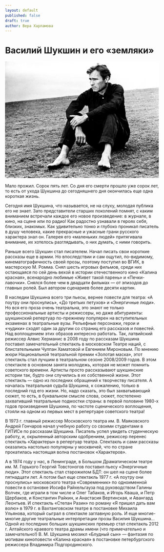```yaml
---
layout: default
published: false
draft: true
author: Вера Харламова
---
```


# Василий Шукшин и его «земляки»

![shukshin-photo.jpg](/vasiliy-shukshin-i-ego-zemlyaki/shukshin-photo.jpg)


Мало прожил. Сорок пять лет. Со дня его смерти прошло уже сорок лет, то есть от ухода Шукшина до сегодняшнего дня окончилась еще одна короткая жизнь.

Сегодня имя Шукшина, что называется, не на слуху, молодая публика его не знает. Зато представители старших поколений помнят, с каким вниманием встречали каждое его новое произведение: в журнале, в кино, на сцене или по радио! Как радостно узнавали в героях себя, близких, знакомых. Как удивительно тонко и глубоко проникал писатель в душу человека, какие прекрасные и ужасные грани русского характера знал он. Галерея его «маленьких людей» притягивала внимание, их хотелось разглядывать, о них думать, с ними говорить.

Раньше всего Шукшин стал писателем. Начал писать свои короткие рассказы еще в армии. Но впоследствии и сам ощутил, по-видимому, кинематографичность своей прозы, поэтому поступил во ВГИК, в мастерскую М. Ромма. Снял шесть игровых фильмов, среди них остающаяся по сей день вехой в истории отечественного кино «Калина красная», всенародно любимые «Живет такой парень» и «Печки-лавочки». Снялся более чем в двадцати фильмах — от эпизодов до главных ролей. Был автором сценариев более десяти картин.

В наследии Шукшина всего три пьесы, вернее повести для театра: «А поутру они проснулись», «До третьих петухов» и «Энергичные люди». Но вся его проза очень театральна, это знают не только профессиональные артисты и режиссеры, но даже абитуриенты: шукшинский репертуар по-прежнему популярен на вступительных экзаменах в театральные вузы. Рельефные персонажи, герои и «чудики» сходят один за другим со страниц его рассказов и повестей. Над воплощением этих образов интересно работать. Так, латвийский режиссер Алвис Херманис в 2008 году по рассказам Шукшина поставил замечательный спектакль в московском Театре наций, с блистательными Чулпан Хаматовой и Евгением Мироновым. По мнению жюри Национальной театральной премии «Золотая маска», этот спектакль стал лучшим в театральном сезоне 2008/2009 годов. В этом спектакле в основном занята молодежь, которая не может помнить советского времени. Артисты просто рассказывают шукшинские истории так, будто они случились в их собственной жизни. Этот спектакль — одно из последних обращений к творчеству писателя. А началась театральная судьба Шукшина, к сожалению, только в последний год его жизни. Но, надо сказать, это был захватывающий сюжет, то есть, в буквальном смысле слова, сюжет, постепенно захвативший театральные подмостки страны: в первой половине 1980-х годов произведения Шушкина, по частоте сценического воплощения, стояли на одном из первых мест в репертуаре советского театра!

В 1973 г. главный режиссер Московского театра им. В. Маяковского Андрей Гончаров начал учебную работу со своими студентами в ГИТИСе по рассказам Шукшина. Писатель успел увидеть студенческую работу, и, окрыленный авторским одобрением, режиссер перенес спектакль «Характеры» в репертуар театра. Спектакль и сами рассказы оказались настолько популярны у москвичей, что по стране прокатилась настоящая волна постановок «Характеров».

А в 1974 году у нас, в Ленинграде, в Большом Драматическом театре им. М. Горького Георгий Товстоногов поставил пьесу «Энергичные люди». Этот спектакль стал старожилом БДТ: он шел на сцене более пятнадцати лет. А потом был еще спектакль 1977 г. «А поутру они проснулись» московского театра «Современник» по одноименной повести в остановке Иосифа Райхельгауза под руководством Галины Волчек, где играли в том числе и Олег Табаков, и Игорь Кваша, и Петр Щербаков, и Константин Райкин, и Анастасия Вертинская, и Авангард Леонтьев. И спектакль «Степан Разин» по роману «Я пришел дать вам волю» в 1979 г. в Вахтанговском театре в постановке Михаила Ульянова, который сыграл в спектакле заглавную роль. И еще многие-многие другие театральные интерпретации прозы Василия Шукшина… Одной из последних больших шукшинских премьер стал спектакль 2012 г. Алтайского краевого театра драмы имени (что примечательно и замечательно!) В. М. Шукшина мюзикл «Блудный сын» — фантазия по мотивам киноповести «Калина красная» в постановке петербургского режиссера Владимира Подгородинского.